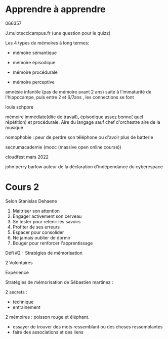 # Apprendre à apprendre #

066357

J.muloteccicampus.fr  (une question pour le quizz)



Les 4 types de mémoires à long termes:

- mémoire sémantique

- mémoire épisodique

- mémoire procédurale

- mémoire perceptive



amnésie infantile (pas de mémoire avant 2 ans) suite à l'immaturité de l'hippocampe, puis entre 2 et 6/7ans , les connections se font



louis schpore

mémoire immédiate(dite de travail), épisodique assez bonne( quel répétition) et procédurale.  Aire du langage sauf chef d'orchestre aire de la musique

nomophobie : peur de perdre son téléphone ou d'avoir plus de batterie



secnumacademie (mooc  (massive open online course))

cloudfest mars 2022

john perry barlow auteur de la déclaration d'indépendance du cyberespace



# Cours 2

Selon Stanislas Dehaene

1. Maitriser son attention
2. Engager activement son cerveau
3. Se tester pour retenir les savoirs 
4. Profiter de ses erreurs
5. Espacer pour consolider
6. Ne jamais oublier de dormir
7. Bouger pour renforcer l'apprentissage



Défi #2 - Stratégies de mémorisation

2 Volontaires

Expérience

Stratégies de mémorisation de Sébastien martinez :

2 secrets : 

- technique 
- entrainement

2 mémoires : poisson rouge et éléphant.

- essayer de trouver des mots ressemblant ou des choses ressemblantes
- faire des associations et des liens 

